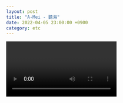 ```yaml
---
layout: post
title: "A-Mei - 聽海"
date: 2022-04-05 23:00:00 +0900
category: etc
---
```


<div class="video-container">
    <video id="player" class="video-js vjs-default-skin vjs-big-play-centered" data-json="/public/json/etc/A-Mei - 聽海.json"></video>
</div>

```
```